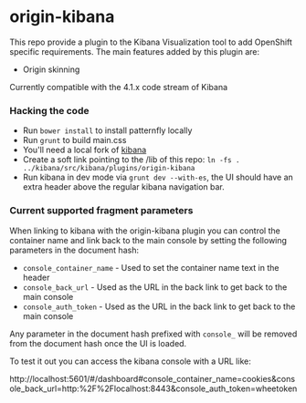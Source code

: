 # origin-kibana
This repo provide a plugin to the Kibana Visualization tool to 
add OpenShift specific requirements.  The main features added
by this plugin are:

* Origin skinning

Currently compatible with the 4.1.x code stream of Kibana

### Hacking the code
* Run `bower install` to install patternfly locally
* Run `grunt` to build main.css
* You'll need a local fork of [kibana](https://github.com/elastic/kibana)
* Create a soft link pointing to the <root>/lib of this repo: `ln -fs . ../kibana/src/kibana/plugins/origin-kibana`
* Run kibana in dev mode via `grunt dev --with-es`, the UI should have an extra header above the regular kibana navigation bar.

### Current supported fragment parameters
When linking to kibana with the origin-kibana plugin you can control the container name and link back to the main console by setting the following parameters in the document hash:

* `console_container_name` - Used to set the container name text in the header
* `console_back_url` - Used as the URL in the back link to get back to the main console
* `console_auth_token` - Used as the URL in the back link to get back to the main console

Any parameter in the document hash prefixed with `console_` will be removed from the document hash once the UI is loaded.

To test it out you can access the kibana console with a URL like:

http://localhost:5601/#/dashboard#console_container_name=cookies&console_back_url=http:%2F%2Flocalhost:8443&console_auth_token=wheetoken
